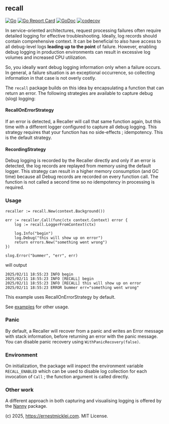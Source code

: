 ## recall

[![Go](https://github.com/emicklei/recall/actions/workflows/go.yaml/badge.svg)](https://github.com/emicklei/recall/actions/workflows/go.yaml)
[![Go Report Card](https://goreportcard.com/badge/github.com/emicklei/recall)](https://goreportcard.com/report/github.com/emicklei/recall)
[![GoDoc](https://pkg.go.dev/badge/github.com/emicklei/recall)](https://pkg.go.dev/github.com/emicklei/recall)
[![codecov](https://codecov.io/gh/emicklei/recall/branch/main/graph/badge.svg)](https://codecov.io/gh/emicklei/recall)

In service-oriented architectures, request processing failures often require detailed logging for effective troubleshooting.
Ideally, log records should contain comprehensive context.
It can be beneficial to also have access to all debug-level logs **leading up to the point** of failure.
However, enabling debug logging in production environments can result in excessive log volumes and increased CPU utilization.

So, you ideally want debug logging information only when a failure occurs. 
In general, a failure situation is an exceptional occurrence, so collecting information in that case is not overly costly.

The `recall` package builds on this idea by encapsulating a function that can return an error. 
The following strategies are available to capture debug (slog) logging:

#### RecallOnErrorStrategy

If an error is detected, a Recaller will call that same function again, but this time with a different logger configured to capture all debug logging. 
This strategy requires that your function has no side-effects ; idempotency.
This is the default strategy.

#### RecordingStrategy

Debug logging is recorded by the Recaller directly and only if an error is detected, the log records are replayed from memory using the default logger. 
This strategy can result in a higher memory consumption (and GC time) because all Debug records are recorded on every function call. 
The function is not called a second time so no idempotency in processing is required.

### Usage

	recaller := recall.New(context.Background())

	err := recaller.Call(func(ctx context.Context) error {
		log := recall.LoggerFromContext(ctx)
		
		log.Info("begin")
		log.Debug("this will show up on error")
		return errors.New("something went wrong")
	})
	
	slog.Error("bummer", "err", err)
	
will output

    2025/02/11 18:55:23 INFO begin
    2025/02/11 18:55:23 INFO [RECALL] begin
    2025/02/11 18:55:23 INFO [RECALL] this will show up on error
    2025/02/11 18:55:23 ERROR bummer err="something went wrong"

This example uses RecallOnErrorStrategy by default.

See [examples](https://github.com/emicklei/recall/tree/main/examples) for other usage.

### Panic

By default, a Recaller will recover from a panic and writes an Error message with stack information, before returning an error with the panic message. You can disable panic recovery using `WithPanicRecovery(false)`.

### Environment

On initialization, the package will inspect the environment variable `RECALL_ENABLED` which can be used to disable log collection for each invocation of `Call` ; the function argument is called directly. 

### Other work

A different approach in both capturing and visualising logging is offered by the [Nanny](https://github.com/emicklei/nanny) package.

(c) 2025, https://ernestmicklei.com. MIT License.
